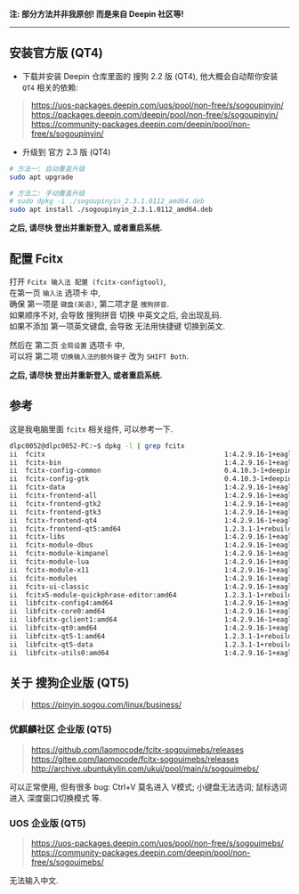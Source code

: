 **注: 部分方法并非我原创! 而是来自 Deepin 社区等!**

---

## 安装官方版 (QT4)

- 下载并安装 Deepin 仓库里面的 搜狗 2.2 版 (QT4), 他大概会自动帮你安装 `QT4` 相关的依赖:
> https://uos-packages.deepin.com/uos/pool/non-free/s/sogoupinyin/  
> https://packages.deepin.com/deepin/pool/non-free/s/sogoupinyin/  
> https://community-packages.deepin.com/deepin/pool/non-free/s/sogoupinyin/  

- 升级到 官方 2.3 版 (QT4)
``` sh
# 方法一: 自动覆盖升级
sudo apt upgrade

# 方法二: 手动覆盖升级
# sudo dpkg -i ./sogoupinyin_2.3.1.0112_amd64.deb
sudo apt install ./sogoupinyin_2.3.1.0112_amd64.deb
```

**之后, 请尽快 登出并重新登入, 或者重启系统.**


## 配置 Fcitx
打开 `Fcitx 输入法 配置 (fcitx-configtool)`,  
在第一页 `输入法` 选项卡 中,  
确保 第一项是 `键盘(英语)`, 第二项才是 `搜狗拼音`.  
如果顺序不对, 会导致 搜狗拼音 切换 中英文之后, 会出现乱码.  
如果不添加 第一项英文键盘, 会导致 无法用快捷键 切换到英文.  

然后在 第二页 `全局设置` 选项卡 中,  
可以将 第二项 `切换输入法的额外键子` 改为 `SHIFT Both`.  

**之后, 请尽快 登出并重新登入, 或者重启系统.**

## 参考

这是我电脑里面 `fcitx` 相关组件, 可以参考一下.

``` sh
dlpc0052@dlpc0052-PC:~$ dpkg -l | grep fcitx
ii  fcitx                                             1:4.2.9.16-1+eagle                          all          Flexible Input Method Framework
ii  fcitx-bin                                         1:4.2.9.16-1+eagle                          amd64        Flexible Input Method Framework - essential binaries
ii  fcitx-config-common                               0.4.10.3-1+deepin                           all          graphic Fcitx configuration tool - common files
ii  fcitx-config-gtk                                  0.4.10.3-1+deepin                           amd64        graphic Fcitx configuration tool - Gtk+ 3 version
ii  fcitx-data                                        1:4.2.9.16-1+eagle                          all          Flexible Input Method Framework - essential data files
ii  fcitx-frontend-all                                1:4.2.9.16-1+eagle                          all          Flexible Input Method Framework - frontends metapackage
ii  fcitx-frontend-gtk2                               1:4.2.9.16-1+eagle                          amd64        Flexible Input Method Framework - GTK+ 2 IM Module frontend
ii  fcitx-frontend-gtk3                               1:4.2.9.16-1+eagle                          amd64        Flexible Input Method Framework - GTK+ 3 IM Module frontend
ii  fcitx-frontend-qt4                                1:4.2.9.16-1+eagle                          amd64        Flexible Input Method Framework - Qt4 IM Module frontend
ii  fcitx-frontend-qt5:amd64                          1.2.3.1-1+rebuild                           amd64        Free Chinese Input Toy of X - Qt5 IM Module frontend
ii  fcitx-libs                                        1:4.2.9.16-1+eagle                          all          Flexible Input Method Framework - metapackage for libraries
ii  fcitx-module-dbus                                 1:4.2.9.16-1+eagle                          amd64        Flexible Input Method Framework - D-Bus module and IPC frontend
ii  fcitx-module-kimpanel                             1:4.2.9.16-1+eagle                          amd64        Flexible Input Method Framework - KIMPanel protocol module
ii  fcitx-module-lua                                  1:4.2.9.16-1+eagle                          amd64        Flexible Input Method Framework - Lua module
ii  fcitx-module-x11                                  1:4.2.9.16-1+eagle                          amd64        Flexible Input Method Framework - X11 module and XIM frontend
ii  fcitx-modules                                     1:4.2.9.16-1+eagle                          amd64        Flexible Input Method Framework - core modules
ii  fcitx-ui-classic                                  1:4.2.9.16-1+eagle                          amd64        Flexible Input Method Framework - Classic user interface
ii  fcitx5-module-quickphrase-editor:amd64            1.2.3.1-1+rebuild                           amd64        Flexible Input Method Framework - Quick Phrase editor module
ii  libfcitx-config4:amd64                            1:4.2.9.16-1+eagle                          amd64        Flexible Input Method Framework - configuration support library
ii  libfcitx-core0:amd64                              1:4.2.9.16-1+eagle                          amd64        Flexible Input Method Framework - library of core functions
ii  libfcitx-gclient1:amd64                           1:4.2.9.16-1+eagle                          amd64        Flexible Input Method Framework - D-Bus client library for Glib
ii  libfcitx-qt0:amd64                                1:4.2.9.16-1+eagle                          amd64        Flexible Input Method Framework - Meta package for Qt library
ii  libfcitx-qt5-1:amd64                              1.2.3.1-1+rebuild                           amd64        Free Chinese Input Toy of X - D-Bus client libraries for Qt5
ii  libfcitx-qt5-data                                 1.2.3.1-1+rebuild                           all          Free Chinese Input Toy of X - data files for Qt5 integration
ii  libfcitx-utils0:amd64                             1:4.2.9.16-1+eagle                          amd64        Flexible Input Method Framework - utility support library
```


## 关于 搜狗企业版 (QT5)
> https://pinyin.sogou.com/linux/business/

### 优麒麟社区 企业版 (QT5)
> https://github.com/laomocode/fcitx-sogouimebs/releases  
> https://gitee.com/laomocode/fcitx-sogouimebs/releases  
> http://archive.ubuntukylin.com/ukui/pool/main/s/sogouimebs/  

可以正常使用, 但有很多 bug: Ctrl+V 莫名进入 V模式; 小键盘无法选词; 鼠标选词 进入 深度窗口切换模式 等.


### UOS 企业版 (QT5)
> https://uos-packages.deepin.com/uos/pool/non-free/s/sogouimebs/  
> https://community-packages.deepin.com/deepin/pool/non-free/s/sogouimebs/  

无法输入中文.
